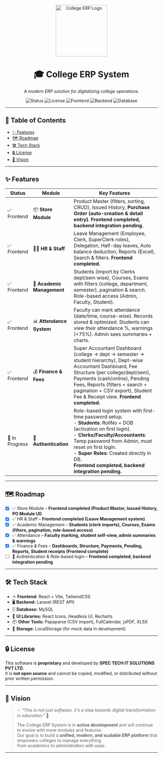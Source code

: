 <p align="center">
  <img src="https://res.cloudinary.com/dpv8uxc8p/image/upload/v1757764420/logo_znzxkr.png" alt="College ERP Logo" width="170"/>
</p>

<div align="center">

# 🎓 College ERP System

_A modern ERP solution for digitalizing college operations._

![Status](https://img.shields.io/badge/Status-In%20Development-yellow)
![License](https://img.shields.io/badge/License-Proprietary-red)
![Frontend](https://img.shields.io/badge/Frontend-React%20%2B%20Vite-61dafb?logo=react&logoColor=white)
![Backend](https://img.shields.io/badge/Backend-Laravel-red?logo=laravel)
![Database](https://img.shields.io/badge/Database-MySQL-blue?logo=mysql)

</div>

---

## 📑 Table of Contents

- [✨ Features](#-features)
- [🗺️ Roadmap](#️-roadmap)
- [🛠️ Tech Stack](#-tech-stack)
- [🔒 License](#-license)
- [🌟 Vision](#-vision)

---

## ✨ Features

| Status          | Module                     | Key Features                                                                                                                                                          |
| --------------- | -------------------------- | --------------------------------------------------------------------------------------------------------------------------------------------------------------------- |
| ✅ Frontend     | 📦 **Store Module**         | Product Master (filters, sorting, CRUD), Issued History, **Purchase Order (auto-creation & detail entry)**. **Frontend completed, backend integration pending.**      |
| ✅ Frontend     | 👨‍🏫 **HR & Staff**           | Leave Management (Employee, Clerk, SuperClerk roles), Delegation, Half-day leaves, Auto balance deduction, Reports (Excel), Search & filters. **Frontend completed.** |
| ✅ Frontend     | 🧾 **Academic Management**   | Students (import by Clerks dept/sem wise), Courses, Exams with filters (college, department, semester), pagination & search. Role-based access (Admin, Faculty, Student). |
| ✅ Frontend     | 📊 **Attendance System**    | Faculty can mark attendance (date/time, course-wise). Records stored & optimized. Students can view their attendance %, warnings (<75%). Admin sees summaries + charts. |
| ✅ Frontend     | 💰 **Finance & Fees**       | Super Accountant Dashboard (college → dept → semester → student hierarchy), Dept-wise Accountant Dashboard, Fee Structure (per college/dept/sem), Payments (cash/online), Pending Fees, Reports (filters + search + pagination + CSV export), Student Fee & Receipt view. **Frontend completed.** |
| 🚀 In Progress  | 🔐 **Authentication**       | Role-based login system with first-time password setup. <br> - **Students**: RollNo + DOB (activation on first login). <br> - **Clerks/Faculty/Accountants**: Temp password from Admin, must reset on first login. <br> - **Super Roles**: Created directly in DB. <br> **Frontend completed, backend integration pending.** |                                                                                      |

---

## 🗺️ Roadmap

- [x] ✅ Store Module – **Frontend completed (Product Master, Issued History, PO Module UI)**
- [x] ✅ HR & Staff – **Frontend completed (Leave Management system)**
- [x] ✅ Academic Management – **Students (clerk imports), Courses, Exams (filters, pagination, role-based access)**
- [x] ✅ Attendance – **Faculty marking, student self-view, admin summaries & warnings**
- [x] ✅ Finance & Fees – **Dashboards, Structure, Payments, Pending, Reports, Student receipts (Frontend complete)**
- [ ] 🔐 Authentication & Role-based login – **Frontend completed, backend integration pending**
---

## 🛠️ Tech Stack

- ⚛️ **Frontend:** React + Vite, TailwindCSS
- 🖥️ **Backend:** Laravel (REST API)
- 🗄️ **Database:** MySQL
- 🎨 **UI Libraries:** React Icons, Headless UI, Recharts
- 📦 **Other Tools:** Papaparse (CSV import), FullCalendar, jsPDF, XLSX
- 💾 **Storage:** LocalStorage (for mock data in development)

---

## 🔒 License

This software is **proprietary** and developed by **SPEC TECH IT SOLUTIONS PVT LTD**.  
It is **not open source** and cannot be copied, modified, or distributed without prior written permission.

---

## 🌟 Vision

> ✨ _"This is not just software, it's a step towards digital transformation in education."_ 🚀
>
> The College ERP System is in **active development** and will continue to evolve with more modules and features.  
> Our goal is to build a **unified, modern, and scalable ERP platform** that empowers colleges to manage everything  
> from academics to administration with ease.

---
